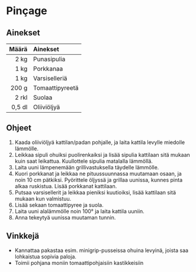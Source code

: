 ﻿# Pinçage

## Ainekset
Määrä | Ainekset
----:|:----
2 kg|Punasipulia
1 kg|Porkkanaa
1 kg|Varsiselleriä
200 g|Tomaattipyreetä
2 rkl|Suolaa
0,5 dl|Oliiviöljyä

## Ohjeet
1. Kaada oliiviöljyä kattilan/padan pohjalle, ja laita kattila levylle miedolle lämmölle.
2. Leikkaa sipuli ohuiksi puolirenkaiksi ja lisää sipulia kattilaan sitä mukaan kuin saat leikattua. Kuullottele sipulia matalalla lämmöllä.
3. Laita uuni lämpenemään grillivastuksella täydelle lämmölle.
4. Kuori porkkanat ja leikkaa ne pituussuunnassa muutamaan osaan, ja noin 10 cm pätkiksi. Pyörittele öljyssä ja grillaa uunissa, kunnes pinta alkaa ruskistua. Lisää porkkanat kattilaan.
5. Putsaa varsisellerit ja leikkaa pieniksi kuutioiksi, lisää kattilaan sitä mukaan kun valmistuu.
6. Lisää sekaan tomaattipyree ja suola.
7. Laita uuni alalämmölle noin 100&deg; ja laita kattila uuniin.
8. Anna tekeytyä uunissa muutaman tunnin.

## Vinkkejä
* Kannattaa pakastaa esim. minigrip-pusseissa ohuina levyinä, joista saa lohkaistua sopivia paloja.
* Toimii pohjana moniin tomaattipohjaisiin kastikkeisiin


